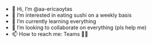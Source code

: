 - 👋 Hi, I’m @aa-ericaoytas
- 👀 I’m interested in eating sushi on a weekly basis
- 🌱 I’m currently learning everything
- 💞️ I’m looking to collaborate on everything (pls help me)
- 📫 How to reach me: Teams 👩‍💻

<!---
aa-ericaoytas/aa-ericaoytas is a ✨ special ✨ repository because its `README.md` (this file) appears on your GitHub profile.
You can click the Preview link to take a look at your changes.
--->
